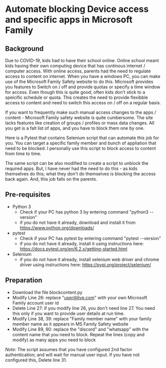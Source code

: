 # Automate blocking Device access and specific apps in Microsoft Family 
## Background
Due to COVID-19, kids had to have their school online.  Online school meant kids having their own computing device that has continous internet / computer access.  With online access, parents had the need to regulate access to content on internet.  When you have a windows PC, you can make use of the Microsoft Family Safety website to do this.  Microsoft provides you features to Switch on / off and provide quotas or specify a time window for access.  Even though this is quite good; often kids don't stick to a speicific schedule or quota.  This creates the need to provide flexibble access to content and need to switch this access on / off on a regular basis.  

If you want to frequently make such manual access changes to the apps / content - Microsoft Family safety website is quite cumbersome.  The site lacks features like creation of groups / profiles or mass data changes.  All you get is a falt list of apps, and you have to block them one by one.  

Here is a Pytest that contains Selenium script that can automate this job for you.  You can target a specific family member and bunch of appliation that need to be blocked.  I personally use this script to block access to content from time to time.  

The same script can be also modified to create a script to unblock the required apps.  But, I have never had the need to do this - as kids themselves do this; what they don't do themselves is blocking the access back again.  And, this job falls on the parents.

## Pre-requisites
- Python 3 
  - Check if your PC has python 3 by entering command "python3 --version" 
  - if you do not have it already, download and install it from https://www.python.org/downloads/
- pytest
  - Check if your PC has pytest by entering command "pytest --version"
  - if you do not have it already, install it using instructions here: https://docs.pytest.org/en/6.2.x/getting-started.html
- Selenium
  - if you do not have it already, install selenium web driver and chrome driver using instructions here: https://pypi.org/project/selenium/

## Preparation
- Download the file blockcontent.py
- Modify Line 26: replace "user@live.com" with your own Microsoft Family account user id
- Delete Line 27: if you modify line 26, you don't need line 27.  You need this only if you want to provide user details at run time.
- Modify Line 38, 39: replace "Family member name" with your family member name as it appears in MS Family Safety website
- Modify Line 89, 90: replace the "discord" and "whatsapp" with the content name that you need to block.  Repeat the lines (copy and modify) as many apps you need to block

*Note*: The script assumes that you have configured 2nd factor authentication; and will wait for manual user input.  If you have not configured this, Delete line 31.
